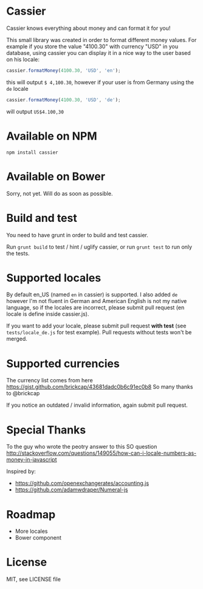 # Cassier
Cassier knows everything about money and can format it for you!

This small library was created in order to format different money values. For example if you store the value "4100.30" with currency "USD" in you database, using cassier you can display it in a nice way to the user based on his locale:
```javascript
cassier.formatMoney(4100.30, 'USD', 'en');
```
this will output ```$ 4,100.30```, however if your user is from Germany using the ```de``` locale
```javascript
cassier.formatMoney(4100.30, 'USD', 'de');
```
will output ```US$4.100,30```

# Available on NPM
```npm install cassier```

# Available on Bower
Sorry, not yet. Will do as soon as possible.

# Build and test
You need to have grunt in order to build and test cassier.

Run ```grunt build``` to test / hint / uglify cassier, or run ```grunt test``` to run only the tests.

# Supported locales
By default en_US (named ```en``` in cassier) is supported. I also added ```de``` however I'm not fluent in German and American English is not my native language, so if the locales are incorrect, please submit pull request (en locale is define inside cassier.js).

If you want to add your locale, please submit pull request **with test** (see ```tests/locale_de.js``` for test example). Pull requests without tests won't be merged.

# Supported currencies
The currency list comes from here https://gist.github.com/brickcap/43681dadc0b6c91ec0b8
So many thanks to @brickcap

If you notice an outdated / invalid information, again submit pull request.

# Special Thanks
To the guy who wrote the peotry answer to this SO question http://stackoverflow.com/questions/149055/how-can-i-locale-numbers-as-money-in-javascript

Inspired by:
- https://github.com/openexchangerates/accounting.js
- https://github.com/adamwdraper/Numeral-js

# Roadmap
* More locales
* Bower component

# License
MIT, see LICENSE file
